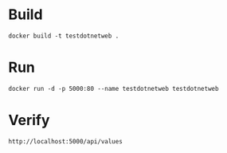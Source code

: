 # Build

```
docker build -t testdotnetweb .
```

# Run

```
docker run -d -p 5000:80 --name testdotnetweb testdotnetweb
```

# Verify
```
http://localhost:5000/api/values
```